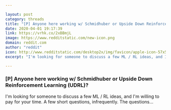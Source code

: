 ```yaml
---

layout: post
category: threads
title: "[P] Anyone here working w/ Schmidhuber or Upside Down Reinforcement Learning (UDRL)?"
date: 2020-04-01 19:17:39
link: https://vrhk.co/2xBBmjL
image: https://www.redditstatic.com/new-icon.png
domain: reddit.com
author: "reddit"
icon: http://www.redditstatic.com/desktop2x/img/favicon/apple-icon-57x57.png
excerpt: "I'm looking for someone to discuss a few ML / RL ideas, and I'm willing to pay for your time. A few short questions, infrequently. The questions..."

---
```


### [P] Anyone here working w/ Schmidhuber or Upside Down Reinforcement Learning (UDRL)?

I'm looking for someone to discuss a few ML / RL ideas, and I'm willing to pay for your time. A few short questions, infrequently. The questions...